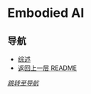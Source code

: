 # Embodied AI


## 导航
- [综述](./Summarize/README.md)
- [返回上一层 README](../README.md)


*[跳转至导航](#导航)*
